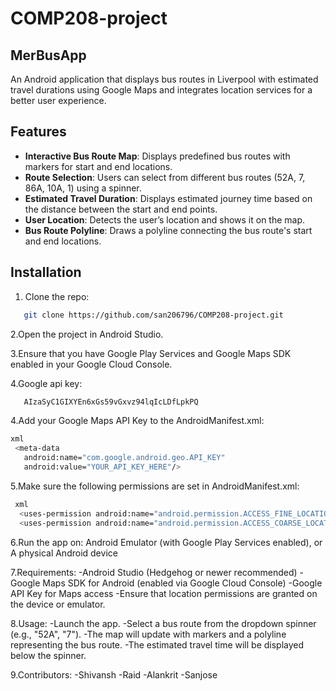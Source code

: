 # COMP208-project
## MerBusApp

An Android application that displays bus routes in Liverpool with estimated travel durations using Google Maps and integrates location services for a better user experience.

## Features

- **Interactive Bus Route Map**: Displays predefined bus routes with markers for start and end locations.
- **Route Selection**: Users can select from different bus routes (52A, 7, 86A, 10A, 1) using a spinner.
- **Estimated Travel Duration**: Displays estimated journey time based on the distance between the start and end points.
- **User Location**: Detects the user’s location and shows it on the map.
- **Bus Route Polyline**: Draws a polyline connecting the bus route's start and end locations.

## Installation

1. Clone the repo:
```bash
   git clone https://github.com/san206796/COMP208-project.git
```

2.Open the project in Android Studio.

3.Ensure that you have Google Play Services and Google Maps SDK enabled in your Google Cloud Console.

4.Google api key:
```bash
   AIzaSyC1GIXYEn6xGs59vGxvz94lqIcLDfLpkPQ
```

4.Add your Google Maps API Key to the AndroidManifest.xml:
 ```bash
 xml
  <meta-data
    android:name="com.google.android.geo.API_KEY"
    android:value="YOUR_API_KEY_HERE"/>
```

5.Make sure the following permissions are set in AndroidManifest.xml:
```bash
 xml
  <uses-permission android:name="android.permission.ACCESS_FINE_LOCATION"/>
  <uses-permission android:name="android.permission.ACCESS_COARSE_LOCATION"/>
```

6.Run the app on:
Android Emulator (with Google Play Services enabled), or A physical Android device

7.Requirements:
-Android Studio (Hedgehog or newer recommended)
-Google Maps SDK for Android (enabled via Google Cloud Console)
-Google API Key for Maps access
-Ensure that location permissions are granted on the device or emulator.

8.Usage:
-Launch the app.
-Select a bus route from the dropdown spinner (e.g., "52A", "7").
-The map will update with markers and a polyline representing the bus route.
-The estimated travel time will be displayed below the spinner.

9.Contributors:
-Shivansh
-Raid
-Alankrit
-Sanjose





